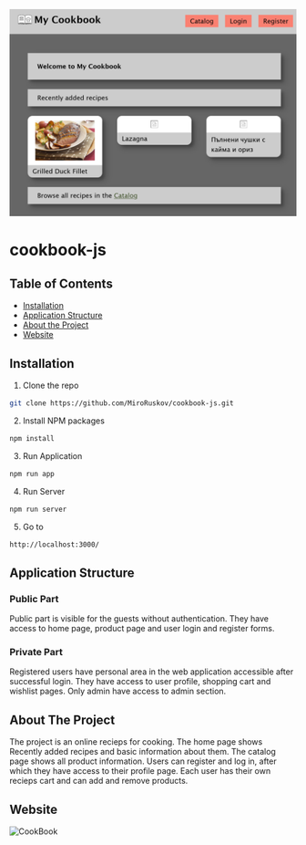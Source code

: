 ![CookBook - Single Page Application](https://github.com/MiroRuskov/cookbook-js/blob/main/cookbook.jpg)
# cookbook-js
## Table of Contents

* [Installation](#installation)
* [Application Structure](#application-structure)
* [About the Project](#about-the-project)
* [Website](https://cookbook-js.github.io/)


## Installation

1. Clone the repo
```sh
git clone https://github.com/MiroRuskov/cookbook-js.git
```
2. Install NPM packages
```sh
npm install
```
3. Run Application
```sh
npm run app
```
4. Run Server
```sh
npm run server
```
5. Go to
```sh
http://localhost:3000/
```

## Application Structure

### Public Part
Public part is visible for the guests without authentication. They have access to home page, product page and user login and register forms.

### Private Part
Registered users have personal area in the web application accessible after successful login. They have access to user profile, shopping cart and wishlist pages.
Only admin have access to admin section.


## About The Project

The project is an online recieps for cooking. Тhe home page shows Recently added recipes and basic information about them. Тhe catalog page shows all product information. Users can register and log in, after which they have access to their profile page. Еach user has their own recieps cart and can add and remove products.

## Website

![CookBook](https://cookbook-js.github.io/)
